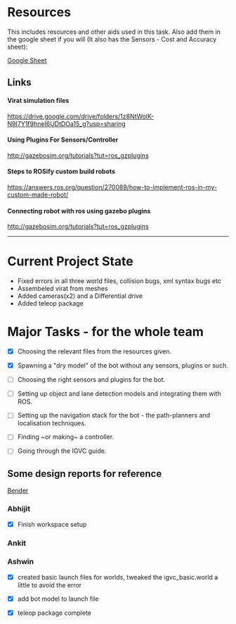 # Resources
This includes resources and other aids used in this task. 
Also add them in the google sheet if you will (It also has the Sensors - Cost and Accuracy sheet):

[Google Sheet](https://docs.google.com/spreadsheets/d/1677pbPVrC0k_S-_Ag4LNA7e_MAPI6DYkt85SMPdUM4o/edit?usp=sharing)

Links
-----

#### Virat simulation files
https://drive.google.com/drive/folders/1z8NtWolK-N9I7Y1f9hneI6UDtDOa15_g?usp=sharing
#### Using Plugins For Sensors/Controller
http://gazebosim.org/tutorials?tut=ros_gzplugins
#### Steps to ROSify custom build robots
https://answers.ros.org/question/270089/how-to-implement-ros-in-my-custom-made-robot/
#### Connecting robot with ros using gazebo plugins
http://gazebosim.org/tutorials?tut=ros_gzplugins

------
# Current Project State

* Fixed errors in all three world files, collision bugs, xml syntax bugs etc
* Assembeled virat from meshes
* Added cameras(x2) and a Differential drive
* Added teleop package

# Major Tasks - for the whole team

- [x] Choosing the relevant files from the resources given.
- [x] Spawning a "dry model" of the bot without any sensors, plugins or such.
- [ ] Choosing the right sensors and plugins for the bot.
- [ ] Setting up object and lane detection models and integrating them with ROS.
- [ ] Setting up the navigation stack for the bot - the path-planners and localisation techniques.
- [ ] Finding ~or making~ a controller.  

- [ ] Going through the IGVC guide. 

## Some design reports for reference

[Bender](http://www.igvc.org/design/2019/12.pdf)


### Abhijit
- [x] Finish workspace setup

### Ankit

### Ashwin
- [x] created basic launch files for worlds, tweaked the igvc_basic.world a little to avoid the error
- [x] add bot model to launch file
- [x] teleop package complete

